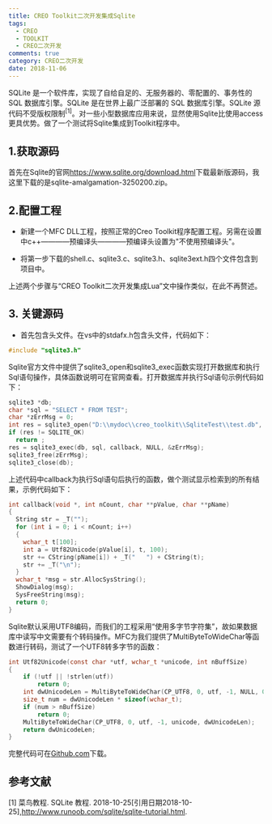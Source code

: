 ```yaml
---
title: CREO Toolkit二次开发集成Sqlite
tags:
  - CREO
  - TOOLKIT
  - CREO二次开发
comments: true
category: CREO二次开发
date: 2018-11-06
---
```



SQLite 是一个软件库，实现了自给自足的、无服务器的、零配置的、事务性的 SQL 数据库引擎。SQLite 是在世界上最广泛部署的 SQL 数据库引擎。SQLite 源代码不受版权限制<sup>[1]</sup>。对一些小型数据库应用来说，显然使用Sqlite比使用access更具优势。做了一个测试将Sqlite集成到Toolkit程序中。

## 1.获取源码

首先在Sqlite的官网<a href="https://www.sqlite.org/download.html" target="_blank">https://www.sqlite.org/download.html</a>下载最新版源码，我这里下载的是sqlite-amalgamation-3250200.zip。

## 2.配置工程

- 新建一个MFC DLL工程，按照正常的Creo Toolkit程序配置工程。另需在设置中c++————预编译头————预编译头设置为"不使用预编译头"。

- 将第一步下载的shell.c、sqlite3.c、sqlite3.h、sqlite3ext.h四个文件包含到项目中。

上述两个步骤与“CREO Toolkit二次开发集成Lua”文中操作类似，在此不再赘述。

## 3. 关键源码

- 首先包含头文件。在vs中的stdafx.h包含头文件，代码如下：

```c
#include "sqlite3.h"  
```

Sqlite官方文件中提供了sqlite3_open和sqlite3_exec函数实现打开数据库和执行Sql语句操作，具体函数说明可在官网查看。打开数据库并执行Sql语句示例代码如下：

```c
sqlite3 *db;
char *sql = "SELECT * FROM TEST";
char *zErrMsg = 0;
int res = sqlite3_open("D:\\mydoc\\creo_toolkit\\SqliteTest\\test.db", &db);
if (res != SQLITE_OK)
  return ;
res = sqlite3_exec(db, sql, callback, NULL, &zErrMsg);
sqlite3_free(zErrMsg);
sqlite3_close(db);
```

上述代码中callback为执行Sql语句后执行的函数，做个测试显示检索到的所有结果，示例代码如下：

```c
int callback(void *, int nCount, char **pValue, char **pName)
{
  String str = _T("");
  for (int i = 0; i < nCount; i++)
  {
    wchar_t t[100];
    int a = Utf82Unicode(pValue[i], t, 100);
    str += CString(pName[i]) + _T("   ") + CString(t);
    str += _T("\n");
  }
  wchar_t *msg = str.AllocSysString();
  ShowDialog(msg);
  SysFreeString(msg);
  return 0;
}
```

Sqlite默认采用UTF8编码，而我们的工程采用“使用多字节字符集”，故如果数据库中读写中文需要有个转码操作。MFC为我们提供了MultiByteToWideChar等函数进行转码，测试了一个UTF8转多字节的函数：

```c
int Utf82Unicode(const char *utf, wchar_t *unicode, int nBuffSize)
{
    if (!utf || !strlen(utf))
        return 0;
    int dwUnicodeLen = MultiByteToWideChar(CP_UTF8, 0, utf, -1, NULL, 0);
    size_t num = dwUnicodeLen * sizeof(wchar_t);
    if (num > nBuffSize)
        return 0;
    MultiByteToWideChar(CP_UTF8, 0, utf, -1, unicode, dwUnicodeLen);
    return dwUnicodeLen;
}

```
完整代码可在<a href="https://github.com/slacker-HD/creo_toolkit" target="_blank">Github.com</a>下载。

## 参考文献

[1]  菜鸟教程. SQLite 教程. 2018-10-25[引用日期2018-10-25],http://www.runoob.com/sqlite/sqlite-tutorial.html.